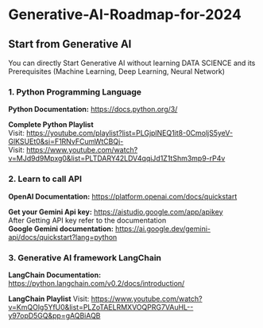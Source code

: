 # Generative-AI-Roadmap-for-2024

## Start from Generative AI
You can directly Start Generative AI without learning DATA SCIENCE and its Prerequisites (Machine Learning, Deep Learning, Neural Network)

### 1. Python Programming Language 
**Python Documentation:** https://docs.python.org/3/   

**Complete Python Playlist**         
  Visit: https://youtube.com/playlist?list=PLGjplNEQ1it8-0CmoljS5yeV-GlKSUEt0&si=F1RNvFCumWtCBQj-                
  Visit: https://www.youtube.com/watch?v=MJd9d9Mpxg0&list=PLTDARY42LDV4qqiJd1Z1tShm3mp9-rP4v

### 2. Learn to call API
    
   **OpenAI Documentation:** https://platform.openai.com/docs/quickstart 
   
   **Get your Gemini Api key:**  https://aistudio.google.com/app/apikey           
    After Getting API key refer to the documentation            
   **Google Gemini documentation:** https://ai.google.dev/gemini-api/docs/quickstart?lang=python
    
### 3. Generative AI framework LangChain
   **LangChain Documentation:** https://python.langchain.com/v0.2/docs/introduction/          
   
   **LangChain Playlist**
    Visit: https://www.youtube.com/watch?v=KmQOlg5YfU0&list=PLZoTAELRMXVOQPRG7VAuHL--y97opD5GQ&pp=gAQBiAQB
    
    
